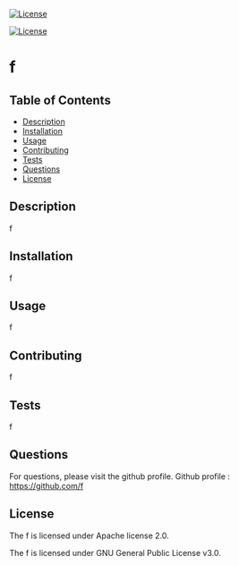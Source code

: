 

    
[![License](https://img.shields.io/badge/License-Apache%202.0-yellow)](http://www.apache.org/licenses/LICENSE-2.0.txt)

[![License](https://img.shields.io/badge/License-GPL%203.0-blue)](https://www.gnu.org/licenses/gpl-3.0.en.html)

    
# f
## Table of Contents
* [Description](#Description)
* [Installation](#Installation)
* [Usage](#Usage)
* [Contributing](#Contributing)
* [Tests](#Tests)
* [Questions](#Questions)
* [License](#License)
## Description 
f
## Installation
f
## Usage
f
## Contributing
f
## Tests
f
## Questions
For questions, please visit the github profile.
Github profile : https://github.com/f

## License

    
The f is licensed under Apache license 2.0.      
          
The f is licensed under GNU General Public License v3.0.      
        
    

